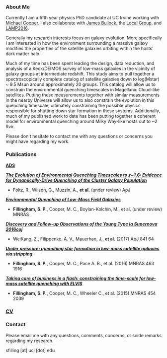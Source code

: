 

### About Me
Currently I am a fifth year physics PhD candidate at UC Irvine working
with [Michael Cooper](http://localgroup.ps.uci.edu/cooper/index.html).
I also collaborate with
[James Bullock](https://www.physics.uci.edu/~bullock/), the
[Local Group](http://localgroup.ps.uci.edu), and
[LAMP2016](https://www.physics.uci.edu/~barth/lamp.html).

Generally my research interests focus on galaxy evolution. More
specifically I am interested in how the environment surrounding a massive
galaxy modifies the properties of the satellite galaxies orbiting
within the hosts' dark matter halo. 

Much of my time has been spent leading the design, data reduction, and
analysis of a Keck/DEIMOS survey of low-mass galaxies in the vicinity of
galaxy groups at intermediate redshift.
This study aims to pull together a spectroscopically complete catalog of 
satellite galaxies down to log(Mstar) ~ 9.5 Msun around approximately 20 
groups.
This catalog will allow us to constrain the environmental quenching timescales
in Magellanic Cloud-like satellites. Putting these measurements together with
similar measurements in the nearby Universe will allow us to also constrain the 
evolution in this quenching timescale, ultimately constraining the possible 
physics responsible for shutting down star formation in these systems.
Additionally, much of my published work to date has been putting together 
a coherent model for environmental quenching around Milky Way-like hosts out
to ~2 Rvir.

Please don't hesitate to contact me with any questions or concerns you might 
have regarding my work.


### Publications 
**[ADS](http://adsabs.harvard.edu/cgi-bin/nph-abs_connect?db_key=AST&db_key=PRE&qform=AST&arxiv_sel=astro-ph&arxiv_sel=cond-mat&arxiv_sel=cs&arxiv_sel=gr-qc&arxiv_sel=hep-ex&arxiv_sel=hep-lat&arxiv_sel=hep-ph&arxiv_sel=hep-th&arxiv_sel=math&arxiv_sel=math-ph&arxiv_sel=nlin&arxiv_sel=nucl-ex&arxiv_sel=nucl-th&arxiv_sel=physics&arxiv_sel=quant-ph&arxiv_sel=q-bio&sim_query=YES&ned_query=YES&adsobj_query=YES&aut_logic=OR&obj_logic=OR&author=fillingham%2C+sean&object=&start_mon=&start_year=&end_mon=&end_year=&ttl_logic=OR&title=&txt_logic=OR&text=&nr_to_return=200&start_nr=1&jou_pick=ALL&ref_stems=&data_and=ALL&group_and=ALL&start_entry_day=&start_entry_mon=&start_entry_year=&end_entry_day=&end_entry_mon=&end_entry_year=&min_score=&sort=SCORE&data_type=SHORT&aut_syn=YES&ttl_syn=YES&txt_syn=YES&aut_wt=1.0&obj_wt=1.0&ttl_wt=0.3&txt_wt=3.0&aut_wgt=YES&obj_wgt=YES&ttl_wgt=YES&txt_wgt=YES&ttl_sco=YES&txt_sco=YES&version=1)**

_**[The Evolution of Environmental Quenching Timescales to z~1.6: Evidence for Dynamically-Drive Quenching
of the Cluster Galaxy Population]()**_
- Foltz, R., Wilson, G., Muzzin, A., **et
  al.** (under review) ApJ

_**[Environmental Quenching of Low-Mass Field Galaxies](http://adsabs.harvard.edu/abs/2018arXiv180203017F)**_
- **Fillingham, S. P.**, Cooper, M. C., Boylan-Kolchin, M., et
  al. (under review) MNRAS

_**[Discovery and Follow-up Observations of the Young Type Ia Supernova
2016coj](http://adsabs.harvard.edu/abs/2017ApJ...841...64Z)**_
- WeiKang, Z., Filippenko, A. V., Mauerhan, J., **et al.** (2017) ApJ 841 64

_**[Under pressure: quenching star formation in low-mass satellite
 galaxies via stripping](http://adsabs.harvard.edu/abs/2016MNRAS.463.1916F)**_
- **Fillingham, S. P.**, Cooper, M. C., Pace A. B., et al. (2016) MNRAS
463 1916

_**[Taking care of business in a flash: constraining the time-scale for
low-mass satellite quenching with ELVIS](http://adsabs.harvard.edu/abs/2015MNRAS.454.2039F)**_
- **Fillingham, S. P.**, Cooper, M. C., Wheeler C., et al. (2015) MNRAS
454 2039

### [CV](SPF_cv.pdf)

### Contact
Please email me with any questions, comments, concerns, or snide
remarks regarding my research.

sfilling [at] uci [dot] edu

